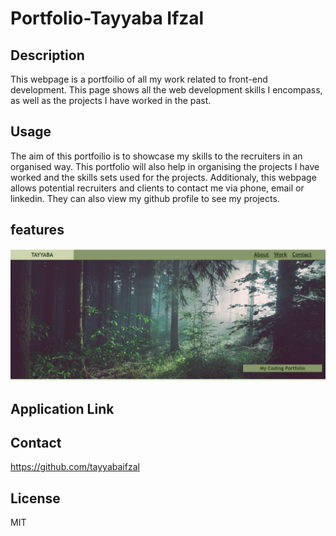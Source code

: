 # Portfolio-Tayyaba Ifzal

## Description
This webpage is a portfoilio of all my work related to front-end development. This page shows all the web development skills I encompass, as well as the projects I have worked in the past. 


## Usage
The aim of this portfoilio is to showcase my skills to the recruiters in an organised way. This portfolio will also help in organising the projects I have worked and the skills sets used for the projects. Additionaly, this webpage allows potential recruiters and clients to contact me via phone, email or linkedin. They can also view my github profile to see my projects. 

## features
![Alt text](https://github.com/tayyabaifzal/Portfolio-Tayyaba/blob/main/assets/images/Screenshot%20(290).png)




## Application Link


## Contact
https://github.com/tayyabaifzal

## License
MIT






